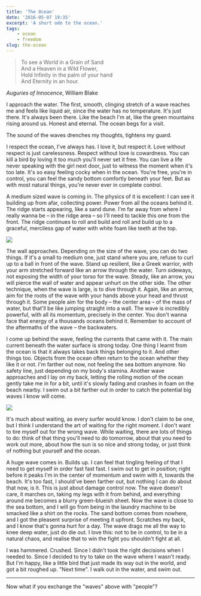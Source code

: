 ```yaml
---
title: 'The Ocean'
date: '2016-05-07 19:35'
excerpt: 'A short ode to the ocean.'
tags:
    - ocean
    - freedom
slug: the-ocean
---
```


> To see a World in a Grain of Sand  
> And a Heaven in a Wild Flower,  
> Hold Infinity in the palm of your hand  
> And Eternity in an hour.

_Auguries of Innocence_, William Blake

I approach the water. The first, smooth, clinging stretch of a wave reaches me and feels like liquid air, since the water has no temperature. It's just there. It's always been there. Like the beach I'm at, like the green mountains rising around us. Honest and eternal. The ocean begs for a visit.

The sound of the waves drenches my thoughts, tightens my guard.

I respect the ocean, I've always has. I love it, but respect it. Love without respect is just carelessness. Respect without love is cowardness. You can kill a bird by loving it too much you'll never set it free. You can live a life never speaking with the girl next door, just to witness the moment when it's too late. It's so easy feeling cocky when in the ocean. You're free, you're in control, you can feel the sandy bottom comfortly beneath your feet. But as with most natural things, you're never ever in complete control.

A medium sized wave is coming in. The physics of it is excellent: I can see it building up from afar, collecting power. Power from all the oceans behind it. The ridge starts appearing, like a sand dune. I'm far away from where I really wanna be – in the ridge area – so I'll need to tackle this one from the front. The ridge continues to roll and build and roll and build up to a graceful, merciless gap of water with white foam like teeth at the top.

![](https://41.media.tumblr.com/d42970e8b291c4ee5e851754d6ce286e/tumblr_inline_o5sgl53smS1qbkmlf_1280.jpg)

The wall approaches. Depending on the size of the wave, you can do two things. If it's a small to medium one, just stand where you are, refuse to curl up to a ball in front of the wave. Stand up resilient, like a Greek warrior, with your arm stretched forward like an arrow through the water. Turn sideways, not exposing the width of your torso for the wave. Steady, like an arrow, you will pierce the wall of water and appear unhurt on the other side. The other technique, when the wave is large, is to dive through it. Again, like an arrow, aim for the roots of the wave with your hands above your head and thrust through it. Some people aim for the body – the center area – of the mass of water, but that'll be like jumping straight into a wall. The wave is incredibly powerful, with all its momentum, precisely in the center. You don't wanna face that energy of a thousands oceans behind it. Remember to account of the aftermaths of the wave – the backwaters.

I come up behind the wave, feeling the currents that came with it. The main current beneath the water surface is strong today. One thing I learnt from the ocean is that it always takes back things belonging to it. And other things too. Objects from the ocean often return to the ocean whether they like it or not. I'm farther out now, not feeling the sea bottom anymore. No safety line, just depending on my body's stamina. Another wave approaches and I lay on my back, letting the rolling motion of the ocean gently take me in for a bit, until it's slowly fading and crashes in foam on the beach nearby. I swim out a bit farther out in order to catch the potential big waves I know will come.

![](https://40.media.tumblr.com/29112cd670488bd4ce6289dca20e2409/tumblr_inline_o5sglhoWeX1qbkmlf_1280.jpg)

It's much about waiting, as every surfer would know. I don't claim to be one, but I think I understand the art of waiting for the right moment. I don't want to tire myself out for the wrong wave. While waiting, there are lots of things to do: think of that thing you'll need to do tomorrow, about that you need to work out more, about how the sun is so nice and strong today, or just think of nothing but yourself and the ocean.

A huge wave comes in. Builds up. I can feel that tingling feeling of that I need to get myself in order fast fast fast. I swim out to get in position; right before it peaks I'm in the center of momentum and swim with it, towards the beach. It's too fast, I should've been farther out, but nothing I can do about that now, is it. This is just about damage control now. The wave doesn't care, it marches on, taking my legs with it from behind, and everything around me becomes a blurry green-blueish sheet. Now the wave is close to the sea bottom, and I will go from being in the laundry machine to be smacked like a  shirt on the rocks. The sand bottom comes from nowhere, and I got the pleasent surprise of meeting it upfront. Scratches my back, and I know that's gonna hurt for a day. The wave drags me all the way to knee deep water, just do die out. I love this: not to be in control, to be in a natural chaos, and realise that to win the fight you shouldn't fight at all.

I was hammered. Crushed. Since I didn't took the right decisions when I needed to. Since I decided to try to take on the wave where I wasn't ready. But I'm happy, like a little bird that just made its way out in the world, and got a bit roughed up. "Next time". I walk out in the water, and swim out.

***

Now what if you exchange the "waves" above with "people"?

